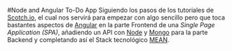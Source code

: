 #Node and Angular To-Do App
Siguiendo los pasos de los tutoriales de [Scotch.io](https://scotch.io/tutorials/creating-a-single-page-todo-app-with-node-and-angular), el cual nos servirá para empezar con algo sencillo pero que toca bastantes aspectos de [Angular](https://angularjs.org/) en la parte Frontend de una *Single Page Application (SPA)*, añadiendo un API con [Node](https://nodejs.org/) y [Mongo](https://www.mongodb.org/) para la parte Backend y completando así el Stack tecnológico [MEAN](http://mean.io/#!/).
